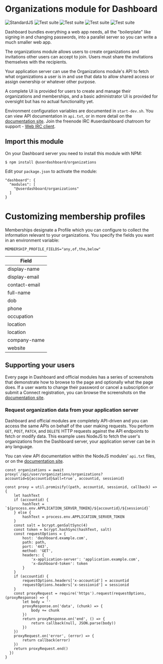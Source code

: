 # Organizations module for Dashboard
![StandardJS](https://github.com/userdashboard/organizations/workflows/standardjs/badge.svg) ![Test suite](https://github.com/userdashboard/organizations/workflows/test-user-ui/badge.svg) ![Test suite](https://github.com/userdashboard/organizations/workflows/test-administrator-ui/badge.svg) ![Test suite](https://github.com/userdashboard/organizations/workflows/test-user-api/badge.svg) ![Test suite](https://github.com/userdashboard/organizations/workflows/test-administrator-api/badge.svg)

Dashboard bundles everything a web app needs, all the "boilerplate" like signing in and changing passwords, into a parallel server so you can write a much smaller web app.

The organizations module allows users to create organizations and invitations other users can accept to join.  Users must share the invitations themselves with the recipients.

Your application server can use the Organizations module's API to fetch what organizations a user is in and use that data to allow shared access or assign ownership or whatever other purpose.

A complete UI is provided for users to create and manage their organizations and memberships, and a basic administrator UI is provided for oversight but has no actual functionality yet.

Environment configuration variables are documented in `start-dev.sh`.  You can view API documentation in `api.txt`, or in more detail on the [documentation site](https://userdashboard.github.io/).  Join the freenode IRC #userdashboard chatroom for support - [Web IRC client](https://kiwiirc.com/nextclient/).

## Import this module

On your Dashboard server you need to install this module with NPM:

    $ npm install @userdashboard/organizations

Edit your `package.json` to activate the module:

    "dashboard": {
      "modules": [
        "@userdashboard/organizations"
      ]
    }

# Customizing membership profiles

Memberships designate a Profile which you can configure to collect the information relevant to your organizations.  You specify the fields you want in an environment variable:

    MEMBERSHIP_PROFILE_FIELDS="any,of,the,below"

| Field | 
|---------|
| display-name|
| display-email|
| contact-email|
| full-name|
| dob|
| phone|
| occupation|
| location|
| location|
| company-name|
| website|

## Supporting your users

Every page in Dashboard and official modules has a series of screenshots that demonstrate how to browse to the page and optionally what the page does.  If a user wants to change their password or cancel a subscription or submit a Connect registration, you can browse the screenshots on the [documentation site](https://userdashboard.github.io/).

### Request organization data from your application server

Dashboard and official modules are completely API-driven and you can access the same APIs on behalf of the user making requests.  You perform `GET`, `POST`, `PATCH`, and `DELETE` HTTP requests against the API endpoints to fetch or modify data.  This example uses NodeJS to fetch the user's organizations from the Dashboard server, your application server can be in any language.

You can view API documentation within the NodeJS modules' `api.txt` files, or on the [documentation site](https://userdashboard.github.io/organizations-api).

    const organizations = await proxy(`/api/user/organizations/organizations?accountid=${accountid}&all=true`, accountid, sessionid)

    const proxy = util.promisify((path, accountid, sessionid, callback) => {
        let hashText
        if (accountid) {
            hashText = `${process.env.APPLICATION_SERVER_TOKEN}/${accountid}/${sessionid}`
        } else {
            hashText = process.env.APPLICATION_SERVER_TOKEN
        }
        const salt = bcrypt.genSaltSync(4)
        const token = bcrypt.hashSync(hashText, salt)
        const requestOptions = {
            host: 'dashboard.example.com',
            path: path,
            port: '443',
            method: 'GET',
            headers: {
                'x-application-server': 'application.example.com',
                'x-dashboard-token': token
            }
        }
        if (accountid) {
            requestOptions.headers['x-accountid'] = accountid
            requestOptions.headers['x-sessionid'] = sessionid
        }
        const proxyRequest = require('https').request(requestOptions, (proxyResponse) => {
            let body = ''
            proxyResponse.on('data', (chunk) => {
                body += chunk
            })
            return proxyResponse.on('end', () => {
                return callback(null, JSON.parse(body))
            })
        })
        proxyRequest.on('error', (error) => {
            return callback(error)
        })
        return proxyRequest.end()
      })
    }


